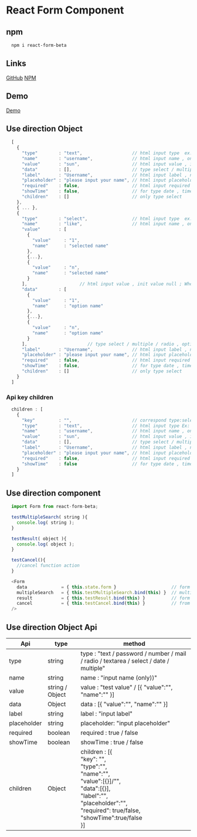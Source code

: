 # React Form Component

## npm
```sh
  npm i react-form-beta
```

## Links
<a href="https://github.com/1987showsun/form-component-by-React-dev">GitHub</a>
<a href="https://www.npmjs.com/package/react-form-beta">NPM</a>

## Demo
<a href="https://1987showsun.github.io/form-component-by-React-dev/">Demo</a>

## Use direction Object

```js
  [
    {
      "type"        : "text",                   // html input type  ex: text / password / number / mail / radio / textarea / select / date / multiple
      "name"        : "username",               // html input name , only name
      "value"       : "sun",                    // html input value , init value null ; When type is equal to multiple is Object
      "data"        : [],                       // type select / multiple / radio , option's data 
      "label"       : "Username",               // html input label , no label input width 100%
      "placeholder" : "please input your name", // html input placeholder , init null
      "required"    : false,                    // html input required "trun / false",
      "showTime"    : false,                    // for type date , time show / hide
      "children"    : []                        // only type select 
    },
    { ... },
    {
      "type"        : "select",                 // html input type  ex: text / password / number / mail / radio / textarea / select / date / multiple
      "name"        : "like",                   // html input name , only name
      "value"       : [
        {
          "value"     : "1",
          "name"      : "selected name"
        },
        {...},
        {
          "value"     : "n",
          "name"      : "selected name"
        }
      ],                    // html input value , init value null ; When type is equal to multiple is Object
      "data"        : [
        {
          "value"     : "1",
          "name"      : "option name"
        },
        {...},
        {
          "value"     : "n",
          "name"      : "option name"
        }
      ],                       // type select / multiple / radio , option's data 
      "label"       : "Username",               // html input label , no label input width 100%
      "placeholder" : "please input your name", // html input placeholder , init null
      "required"    : false,                    // html input required "trun / false",
      "showTime"    : false,                    // for type date , time show / hide
      "children"    : []                        // only type select 
    }
  ]
```

### Api key children
```js
  children : [
    {
      "key"         : "",                       // correspond type:select selected value 
      "type"        : "text",                   // html input type Ex: text / password / number / mail / radio / textarea / select / date / multiple
      "name"        : "username",               // html input name , only name
      "value"       : "sun",                    // html input value , init value null ; When type is equal to multiple is Object
      "data"        : [],                       // type select / multiple / radio , option's data 
      "label"       : "Username",               // html input label , no label input width 100%
      "placeholder" : "please input your name", // html input placeholder , init null
      "required"    : false,                    // html input required "trun / false"
      "showTime"    : false                     // for type date , time show / hide
    }
  ]
```

## Use direction component
```js 
  import Form from react-form-beta;

  testMultipleSearch( string ){
    console.log( string );
  }

  testResult( object ){
    console.log( object );
  }

  testCancel(){
    //cancel function action
  }

  <Form
    data             = { this.state.form }                     // form object setup data
    multipleSearch   = { this.testMultipleSearch.bind(this) }  // multiple return search value call ajax
    result           = { this.testResult.bind(this) }          // form result
    cancel           = { this.testCancel.bind(this) }          // from cancel 
  />
```


## Use direction Object Api
| Api                     | type                       | method                                                                                       |
|-------------------------|----------------------------|----------------------------------------------------------------------------------------------|
| type                    | string                     | type       : "text / password / number / mail / radio / textarea / select / date / multiple" |
| name                    | string                     | name       : "input name (only))"                                                            |
| value                   | string / Object            | value      : "test value"  / [{ "value":"", "name":"" }]                                     |
| data                    | Object                     | data       : [{ "value":"", "name":"" }]                                                     |
| label                   | string                     | label      : "input label"                                                                   |
| placeholder             | string                     | placeholder: "input placeholder"                                                             |
| required                | boolean                    | required   : true / false                                                                    |
| showTime                | boolean                    | showTime   : true / false                                                                    |
| children                | Object                     | children   : [{<br/> "key": "",<br/> "type":"",<br/> "name":"",<br/> "value":[{}]/"",<br/> "data":[{}],<br/> "label":"",<br/> "placeholder":"",<br/> "required": true/false,<br/> "showTime":true/false<br/> }]|
